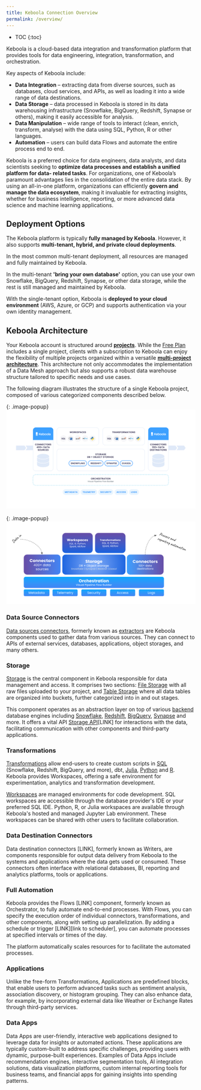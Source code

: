 ```yaml
---
title: Keboola Connection Overview
permalink: /overview/
---
```


* TOC
{:toc}

Keboola is a cloud-based data integration and transformation platform that provides tools for data engineering, integration, transformation, and orchestration. 

Key aspects of Keboola include:
- **Data Integration** – extracting data from diverse sources, such as databases, cloud services, and APIs, as well as loading it into a wide range of data destinations.
- **Data Storage** – data processed in Keboola is stored in its data warehousing infrastructure (Snowflake, BigQuery, Redshift, Synapse or others), making it easily accessible for analysis.
- **Data Manipulation** – wide range of tools to interact (clean, enrich, transform, analyse) with the data using SQL, Python, R or other languages.
- **Automation** – users can build data Flows and automate the entire process end to end. 

Keboola is a preferred choice for data engineers, data analysts, and data scientists seeking to **optimize data processes and establish a unified platform for data-
related tasks**. For organizations, one of Keboola’s paramount advantages lies in the consolidation of the entire data stack. By using an all-in-one platform, 
organizations can efficiently **govern and manage the data ecosystem**, making it invaluable for extracting insights, whether for business intelligence, reporting, 
or more advanced data science and machine learning applications.

## Deployment Options
The Keboola platform is typically **fully managed by Keboola**. However, it also supports **multi-tenant, hybrid, and private cloud deployments**.

In the most common multi-tenant deployment, all resources are managed and fully maintained by Keboola.

In the multi-tenant **'bring your own database'** option, you can use your own Snowflake, BigQuery, Redshift, Synapse, or other data storage, 
while the rest is still managed and maintained by Keboola.

With the single-tenant option, Keboola is **deployed to your cloud environment** (AWS, Azure, or GCP) and supports authentication via your own identity management.

## Keboola Architecture
Your Keboola account is structured around [**projects**](/management/project/). While the [Free Plan](/management/payg-project/) includes 
a single project, clients with a subscription to Keboola can enjoy the flexibility of multiple projects organized within 
a versatile [**multi-project architecture**](/tutorial/onboarding/architecture-guide/). This architecture not only accommodates the implementation 
of a Data Mesh approach but also supports a robust data warehouse structure tailored to specific needs and use cases.

The following diagram illustrates the structure of a single Keboola project, composed of various categorized components described below.

{: .image-popup}
![Keboola Architecture 1](/overview/project-structure1.png)

{: .image-popup}
![Keboola Architecture 2](/overview/project-structure2.png)

### Data Source Connectors
[Data sources connectors](/components/extractors/), formerly known as [extractors](/components/extractors/) are Keboola components used 
to gather data from various sources. They can connect to APIs of external services, databases, applications, object storages, and many others.

### Storage
[Storage](/storage/) is the central component in Keboola responsible for data management and access. It comprises two sections: [File Storage](/storage/files/) 
with all raw files uploaded to your project, and [Table Storage](https://help.keboola.com/storage/tables/) where all data tables are organized into buckets, 
further categorized into in and out stages.

This component operates as an abstraction layer on top of various [backend](/transformations/#backends) database engines 
including [Snowflake](https://www.snowflake.com/), [Redshift](https://aws.amazon.com/redshift/), [BigQuery](https://cloud.google.com/bigquery/),
[Synapse](https://azure.microsoft.com/en-us/services/synapse-analytics/) and more. It offers a vital API [Storage API]()[LINK] 
for interactions with the data, facilitating communication with other components and third-party applications.

### Transformations
[Transformations](/transformations/) allow end-users to create custom scripts in [SQL](https://en.wikipedia.org/wiki/SQL) (Snowflake, Redshift, BigQuery, and 
more), dbt, [Julia](https://julialang.org/), [Python](https://www.python.org/about/) and [R](https://www.r-project.org/about.html). 
Keboola provides Workspaces, offering a safe environment for experimentation, analytics and transformation development.

[Workspaces](/transformations/workspace/) are managed environments for code development. SQL workspaces are accessible through the database provider's IDE or your preferred SQL IDE. Python, R, or Julia workspaces are available through Keboola's hosted and managed Jupyter Lab environment. These workspaces can be shared with other users to facilitate collaboration.

### Data Destination Connectors
Data destination connectors [LINK], formerly known as Writers, are components responsible for output data delivery from Keboola to the systems and applications where the data gets used or consumed. These connectors often interface with relational databases, BI, reporting and analytics platforms, tools or applications.

### Full Automation
Keboola provides the Flows [LINK] component, formerly known as Orchestrator, to fully automate end-to-end processes. With Flows, you can specify the execution order of individual connectors, transformations, and other components, along with setting up parallelization. By adding a schedule or trigger [LINK][link to scheduler], you can automate processes at specified intervals or times of the day.

The platform automatically scales resources for to facilitate the automated processes.

### Applications
Unlike the free-form Transformations, Applications are predefined blocks, that enable users to perform advanced tasks such as sentiment analysis, association discovery, or histogram grouping. They can also enhance data, for example, by incorporating external data like Weather or Exchange Rates through third-party services.

### Data Apps
Data Apps are user-friendly, interactive web applications designed to leverage data for insights or automated actions. These applications are typically custom-built to address specific challenges, providing users with dynamic, purpose-built experiences. Examples of Data Apps include recommendation engines, interactive segmentation tools, AI integration solutions, data visualization platforms, custom internal reporting tools for business teams, and financial apps for gaining insights into spending patterns.


